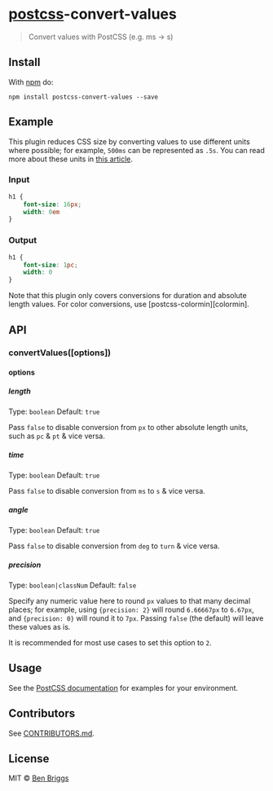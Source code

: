 # [postcss][postcss]-convert-values

> Convert values with PostCSS (e.g. ms -> s)

## Install

With [npm](https://npmjs.org/package/postcss-convert-values) do:

```
npm install postcss-convert-values --save
```

## Example

This plugin reduces CSS size by converting values to use different units
where possible; for example, `500ms` can be represented as `.5s`. You can
read more about these units in [this article][csstricks].

### Input

```css
h1 {
    font-size: 16px;
    width: 0em
}
```

### Output

```css
h1 {
    font-size: 1pc;
    width: 0
}
```

Note that this plugin only covers conversions for duration and absolute length
values. For color conversions, use [postcss-colormin][colormin].

## API

### convertValues([options])

#### options

##### length

Type: `boolean`
Default: `true`

Pass `false` to disable conversion from `px` to other absolute length units,
such as `pc` & `pt` & vice versa.

##### time

Type: `boolean`
Default: `true`

Pass `false` to disable conversion from `ms` to `s` & vice versa.

##### angle

Type: `boolean`
Default: `true`

Pass `false` to disable conversion from `deg` to `turn` & vice versa.

##### precision

Type: `boolean|classNum`
Default: `false`

Specify any numeric value here to round `px` values to that many decimal places;
for example, using `{precision: 2}` will round `6.66667px` to `6.67px`, and
`{precision: 0}` will round it to `7px`. Passing `false` (the default) will
leave these values as is.

It is recommended for most use cases to set this option to `2`.


## Usage

See the [PostCSS documentation](https://github.com/postcss/postcss#usage) for
examples for your environment.


## Contributors

See [CONTRIBUTORS.md](https://github.com/cssnano/cssnano/blob/master/CONTRIBUTORS.md).


## License

MIT © [Ben Briggs](http://beneb.info)


[postcss]: https://github.com/postcss/postcss
[csstricks]: https://css-tricks.com/the-lengths-of-css/
